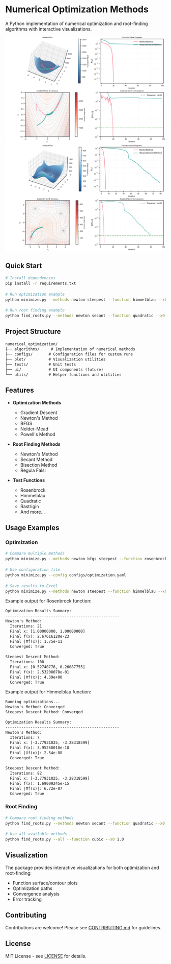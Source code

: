 # Numerical Optimization Methods

A Python implementation of numerical optimization and root-finding algorithms with interactive visualizations.

![Rosenbrock Optimization Example](assets/min_rosenbrock.png)
![Himmelblau Optimization Example](assets/min_himmelblau.png)

## Quick Start

```bash
# Install dependencies
pip install -r requirements.txt

# Run optimization example
python minimize.py --methods newton steepest --function himmelblau --x0 -1.0 -1.0

# Run root finding example
python find_roots.py --methods newton secant --function quadratic --x0 1.5
```

## Project Structure

```
numerical_optimization/
├── algorithms/     # Implementation of numerical methods
├── configs/       # Configuration files for custom runs
├── plot/          # Visualization utilities
├── tests/         # Unit tests
├── ui/            # UI components (future)
└── utils/         # Helper functions and utilities
```

## Features

- **Optimization Methods**
  - Gradient Descent
  - Newton's Method
  - BFGS
  - Nelder-Mead
  - Powell's Method

- **Root Finding Methods**
  - Newton's Method
  - Secant Method
  - Bisection Method
  - Regula Falsi

- **Test Functions**
  - Rosenbrock
  - Himmelblau
  - Quadratic
  - Rastrigin
  - And more...

## Usage Examples

### Optimization

```bash
# Compare multiple methods
python minimize.py --methods newton bfgs steepest --function rosenbrock --x0 -1.0 -1.0

# Use configuration file
python minimize.py --config configs/optimization.yaml

# Save results to Excel
python minimize.py --methods newton steepest --function himmelblau --x0 -1.0 -1.0 --save results/
```

Example output for Rosenbrock function:
```
Optimization Results Summary:
--------------------------------------------------
Newton's Method:
  Iterations: 21
  Final x: [1.00000000, 1.00000000]
  Final f(x): 2.67616120e-23
  Final |∇f(x)|: 1.75e-11
  Converged: True

Steepest Descent Method:
  Iterations: 100
  Final x: [0.52740776, 0.26087755]
  Final f(x): 2.53208078e-01
  Final |∇f(x)|: 4.39e+00
  Converged: True
```

Example output for Himmelblau function:
```
Running optimizations...
Newton's Method: Converged
Steepest Descent Method: Converged

Optimization Results Summary:
--------------------------------------------------
Newton's Method:
  Iterations: 7
  Final x: [-3.77931025, -3.28318599]
  Final f(x): 3.95260010e-18
  Final |∇f(x)|: 2.54e-08
  Converged: True

Steepest Descent Method:
  Iterations: 82
  Final x: [-3.77931025, -3.28318599]
  Final f(x): 1.69009245e-15
  Final |∇f(x)|: 6.72e-07
  Converged: True
```

### Root Finding

```bash
# Compare root finding methods
python find_roots.py --methods newton secant --function quadratic --x0 1.5

# Use all available methods
python find_roots.py --all --function cubic --x0 1.0
```

## Visualization

The package provides interactive visualizations for both optimization and root-finding:
- Function surface/contour plots
- Optimization paths
- Convergence analysis
- Error tracking

## Contributing

Contributions are welcome! Please see [CONTRIBUTING.md](CONTRIBUTING.md) for guidelines.

## License

MIT License - see [LICENSE](LICENSE) for details.